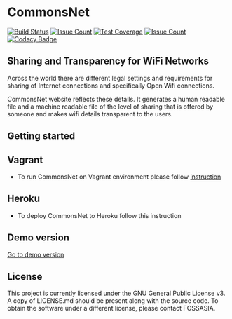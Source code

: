 # CommonsNet
[![Build Status](https://travis-ci.org/fossasia/CommonsNet.svg)](https://travis-ci.org/fossasia/CommonsNet)
[![Issue Count](https://codeclimate.com/github/fossasia/CommonsNet/badges/gpa.svg)](https://codeclimate.com/github/fossasia/CommonsNet)
[![Test Coverage](https://codeclimate.com/github/fossasia/CommonsNet/badges/coverage.svg)](https://codeclimate.com/github/fossasia/open-event-orga-server/coverage)
[![Issue Count](https://codeclimate.com/github/fossasia/CommonsNet/badges/issue_count.svg)](https://codeclimate.com/github/fossasia/CommonsNet)
[![Codacy Badge](https://api.codacy.com/project/badge/Grade/bbe4d39d3d164b598f9a988b5b835cb4)](https://www.codacy.com/app/ag-e-wisniewska/CommonsNet?utm_source=github.com&amp;utm_medium=referral&amp;utm_content=fossasia/CommonsNet&amp;utm_campaign=Badge_Grade)

## Sharing and Transparency for WiFi Networks
Across the world there are different legal settings and requirements for sharing of Internet connections and specifically Open Wifi connections. 

CommonsNet website reflects these details. It generates a human readable file and a machine readable file of the level of sharing that is offered by someone and makes wifi details transparent to the users.


## Getting started

## Vagrant

- To run CommonsNet on Vagrant environment please follow [instruction](https://github.com/fossasia/CommonsNet/blob/master/docs/VAGRANT.md)

## Heroku 
- To deploy CommonsNet to Heroku follow this instruction

## Demo version  
[Go to demo version](https://commonsnet.herokuapp.com/) 

## License
This project is currently licensed under the GNU General Public License v3. A copy of LICENSE.md should be present along with the source code. To obtain the software under a different license, please contact FOSSASIA.

